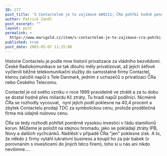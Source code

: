 ```yaml
---
ID: 277
post_title: 'S Contactelem je to zajímavé &#8211; ČRa pohřbí hodně peněz'
author: Patrick Zandl
post_excerpt: ""
layout: post
permalink: >
  https://www.marigold.cz/item/s-contactelem-je-to-zajimave-cra-pohrbi-hodne-penez
published: true
post_date: 2003-05-07 11:15:00
---
```

<P>Historie Contactelu je podle mne historií privatizace za vládního bezvědomí. České Radiokomunikace se tak dlouho měly privatizovat, až jejich šéfové vyčlenili běžné telekomunikační služby do samostatné firmy Contactel, kterou založili napůl s Tele Danmark, jedním z uchazečů o privatizaci ČRa nebo Českého Telecomu. </P>
<P>Contactel je od svého vzniku v roce 1999 pravidelně ve ztrátě a za tu dobu se dostal hodně přes miliardu Kč ztráty. Tu hradí napůl podílníci. Nicméně ČRa se rozhodly vycouvat,&#160; nyní jejich podíl poklesne na 40,4 procent a zbytek Contactelu prodají TDC za symbolickou cenu, protože prodělečná firma má údajně nulovou cenu. </P>
<P>ČRa se tedy rozhodli pohřbít poměrně vysokou investici v řádu stamilionů korun. Můžeme je položit na stejnou hromadu, jako se pokládají ztráty IPB, Novy a dalších vychcánků. Naštěstí v případě ČRa "jen" poklesne zisk. A to, že někdo z firmy vytáhl lukrativní business a koupil ho za pár babek (v porovnáním s investicemi do jiných telco firem), toho si u nás ani nikdo nevšimne....</P>